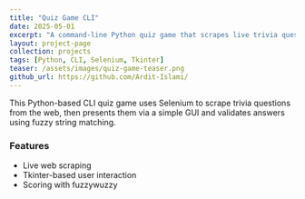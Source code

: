 ```yaml
---
title: "Quiz Game CLI"
date: 2025-05-01
excerpt: "A command-line Python quiz game that scrapes live trivia questions and uses fuzzy matching to score."
layout: project-page
collection: projects
tags: [Python, CLI, Selenium, Tkinter]
teaser: /assets/images/quiz-game-teaser.png
github_url: https://github.com/Ardit-Islami/
---
```


This Python-based CLI quiz game uses Selenium to scrape trivia questions from the web, then presents them via a simple GUI and validates answers using fuzzy string matching.

### Features
- Live web scraping
- Tkinter-based user interaction
- Scoring with fuzzywuzzy
